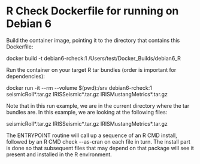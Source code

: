 # R Check Dockerfile for running on Debian 6

Build the container image, pointing it to the directory that contains this Dockerfile:

docker build -t debian6-rcheck:1 /Users/test/Docker_Builds/debian6_R

Run the container on your target R tar bundles (order is important for dependencies):

docker run -it --rm --volume $(pwd):/srv debian6-rcheck:1 seismicRoll*.tar.gz IRISSeismic*.tar.gz IRISMustangMetrics*.tar.gz

Note that in this run example, we are in the current directory where the tar bundles are.  In this example, we are looking at the following files:

seismicRoll*.tar.gz
IRISSeismic*.tar.gz
IRISMustangMetrics*.tar.gz

The ENTRYPOINT routine will call up a sequence of an R CMD install, followed by an R CMD check --as-cran on each file in turn.  The install part
is done so that subsequent files that may depend on that package will see it present and installed in the R environment.


